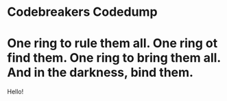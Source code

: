 Codebreakers Codedump
======
One ring to rule them all.
One ring ot find them.
One ring to bring them all.
And in the darkness, bind them.
=======
Hello!
